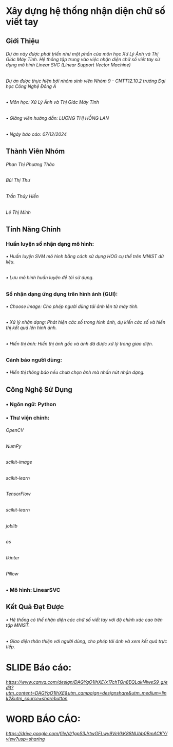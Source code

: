 # Xây dựng hệ thống nhận diện chữ số viết tay
## Giới Thiệu
###### Dự án này được phát triển như một phần của môn học Xử Lý Ảnh và Thị Giác Máy Tính. Hệ thống tập trung vào việc nhận diện chữ số viết tay  sử dụng mô hình Linear SVC (Linear Support Vector Machine)
###### Dự án được thực hiện bởi nhóm sinh viên Nhóm 9 - CNTT12.10.2 trường Đại học Công Nghệ Đông Á
###### •	Môn học: Xử Lý Ảnh và Thị Giác Máy Tính
###### •	Giảng viên hướng dẫn: LƯƠNG THỊ HỒNG LAN
###### •	Ngày báo cáo: 07/12/2024
## Thành Viên Nhóm
###### Phan Thị Phương Thảo
###### Bùi Thị Thư
###### Trần Thúy Hiền
###### Lê Thị Minh
## Tính Năng Chính
### Huấn luyện số nhận dạng mô hình:
###### •	Huấn luyện SVM mô hình bằng cách sử dụng HOG cụ thể trên MNIST dữ liệu.
###### •	Lưu mô hình huấn luyện để tái sử dụng.
### Số nhận dạng ứng dụng trên hình ảnh (GUI):
###### •	Choose image: Cho phép người dùng tải ảnh lên từ máy tính.
###### •	Xử lý nhận dạng: Phát hiện các số trong hình ảnh, dự kiến các số và hiển thị kết quả lên hình ảnh.
###### •	Hiển thị ảnh: Hiển thị ảnh gốc và ảnh đã được xử lý trong giao diện.
### Cảnh báo người dùng:
###### •	Hiển thị thông báo nếu chưa chọn ảnh mà nhấn nút nhận dạng.
## Công Nghệ Sử Dụng
### •	Ngôn ngữ: Python
### •	Thư viện chính:
###### OpenCV
###### NumPy
###### scikit-image
###### scikit-learn
###### TensorFlow
###### scikit-learn
###### joblib
###### os
###### tkinter
###### Pillow
### •	Mô hình: LinearSVC
## Kết Quả Đạt Được
###### •	 Hệ thống có thể nhận diện các chữ số viết tay với độ chính xác cao trên tập MNIST.
###### •	 Giao diện thân thiện với người dùng, cho phép tải ảnh và xem kết quả trực tiếp.
# SLIDE Báo cáo:
###### https://www.canva.com/design/DAGYgO1IhXE/x17chTQn8EQLakNlweS9_g/edit?utm_content=DAGYgO1IhXE&utm_campaign=designshare&utm_medium=link2&utm_source=sharebutton
# WORD BÁO CÁO:
###### https://drive.google.com/file/d/1gpS3JrtwGFLwy9VeVkK88NUbb0BmACKY/view?usp=sharing

#
